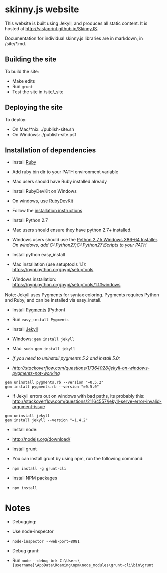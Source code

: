 skinny.js website
===========================================

This website is built using Jekyll, and produces all static content. It is hosted at http://vistaprint.github.io/SkinnyJS.

Documentation for individual skinny.js libraries are in markdown, in /site/*.md.

## Building the site
To build the site:
* Make edits
* Run ```grunt```
* Test the site in /site/_site

## Deploying the site
To deploy:
* On Mac/*nix: ./publish-site.sh
* On Windows: ./publish-site.ps1

## Installation of dependencies

* Install [Ruby](http://rubyinstaller.org/downloads/)
 * Add ruby bin dir to your PATH environment variable
 * Mac users should have Ruby installed already

* Install RubyDevKit on Windows
 * On windows, use [RubyDevKit](http://rubyinstaller.org/downloads/)
 * Follow the [installation instructions](https://github.com/oneclick/rubyinstaller/wiki/Development-Kit) 

* Install Python 2.7
 * Mac users should ensure they have python 2.7+ installed.
 * Windows users should use the [Python 2.7.5 Windows X86-64 Installer](http://www.python.org/getit/). *On windows, add C:\Python27;C:\Python27\Scripts to your PATH*

*  Install python easy_install
 * Mac installation (use setuptools 1.1): https://pypi.python.org/pypi/setuptools
 * Windows installation: https://pypi.python.org/pypi/setuptools/1.1#windows

Note: Jekyll uses Pygments for syntax coloring.  Pygments requires Python and Ruby, and can be installed via easy_install.

* Install [Pygments](http://pygments.org/download/) (Python)
 * Run ```easy_install Pygments```

* Install [Jekyll](http://jekyllrb.com/docs/installation/)
 * Windows: ```gem install jekyll```
 * Mac: ```sudo gem install jekyll```
 * _If you need to uninstall pygments 5.2 and install 5.0:_
 * *http://stackoverflow.com/questions/17364028/jekyll-on-windows-pygments-not-working*

```
gem uninstall pygments.rb --version "=0.5.2"
gem install pygments.rb --version "=0.5.0"
```

 * If Jekyll errors out on windows with bad paths, its probably this: http://stackoverflow.com/questions/21164557/jekyll-serve-error-invalid-argument-issue

```
gem uninstall jekyll
gem install jekyll --version "=1.4.2"
```

* Install node:
 * http://nodejs.org/download/

* Install grunt
 * You can install grunt by using npm, run the following command: 
 * ```npm install -g grunt-cli```

* Install NPM packages
 * ```npm install```

# Notes
* Debugging:
 * Use node-inspector
 * ```node-inspector --web-port=8081```

* Debug grunt: 
 * Run ```node --debug-brk C:\Users\{username}\AppData\Roaming\npm\node_modules\grunt-cli\bin\grunt```

